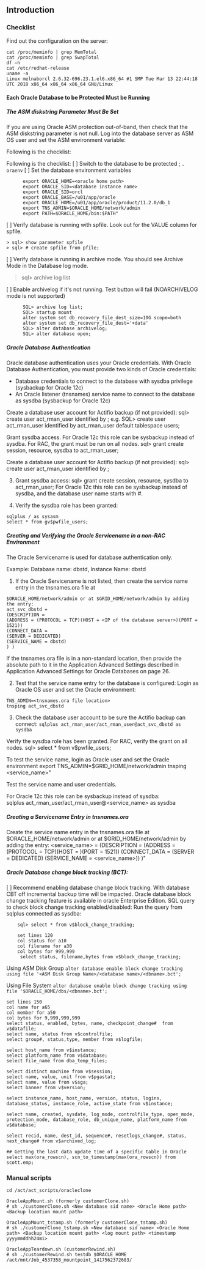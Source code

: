 ## Introduction

### Checklist


Find out the configuration on the server:
```
cat /proc/meminfo | grep MemTotal
cat /proc/meminfo | grep SwapTotal
df –h
cat /etc/redhat-release
uname -a
Linux melnaborcl 2.6.32-696.23.1.el6.x86_64 #1 SMP Tue Mar 13 22:44:18 UTC 2018 x86_64 x86_64 x86_64 GNU/Linux
```
 

#### Each Oracle Database to be Protected Must be Running

##### The ASM diskstring Parameter Must Be Set
If you are using Oracle ASM protection out-of-band, then check that the ASM diskstring parameter is not null. Log into the database server as ASM OS user and set the ASM environment variable:

Following is the checklist:



Following is the checklist:
[ ] Switch to the database to be protected	; `. oraenv`
[ ] Set the database environment variables	
```
      export ORACLE_HOME=<oracle home path>
      export ORACLE_SID=<database instance name>
      export ORACLE_SID=orcl 
      export ORACLE_BASE=/u01/app/oracle
      export ORACLE_HOME=/u01/app/oracle/product/11.2.0/db_1
      export TNS_ADMIN=$ORACLE_HOME/network/admin      
      export PATH=$ORACLE_HOME/bin:$PATH"
```
[ ] Verify database is running with spfile. Look out for the VALUE column for spfile.
```
> sql> show parameter spfile  
> sql> # create spfile from pfile;  
```      
[ ] Verify database is running in archive mode. You should see Archive Mode in the Database log mode.
> sql> archive log list  
      
[ ] Enable archivelog if it's not running. Test button will fail (NOARCHIVELOG mode is not supported)
```
      SQL> archive log list;
      SQL> startup mount
      alter system set db_recovery_file_dest_size=10G scope=both
      alter system set db_recovery_file_dest='+data'
      SQL> alter database archivelog;
      SQL> alter database open;
```      
      
##### Oracle Database Authentication
Oracle database authentication uses your Oracle credentials. With Oracle Database Authentication, you must provide two kinds of Oracle credentials:
- Database credentials to connect to the database with sysdba privilege (sysbackup for Oracle 12c)
- An Oracle listener (tnsnames) service name to connect to the database as sysdba (sysbackup for Oracle 12c)

Create a database user account for Actifio backup (if not provided):
sql> create user act_rman_user identified by <password>;
e.g. SQL> create user act_rman_user identified by act_rman_user default tablespace users;

Grant sysdba access. For Oracle 12c this role can be sysbackup instead of sysdba. For RAC, the grant must be run on all nodes.
sql> grant create session, resource, sysdba to act_rman_user;

Create a database user account for Actifio backup (if not provided):
sql> create user act_rman_user identified by <password>;

3. Grant sysdba access:
sql> grant create session, resource, sysdba to act_rman_user;
For Oracle 12c this role can be sysbackup instead of sysdba, and the database user name starts with #.
 
4. Verify the sysdba role has been granted:
```
sqlplus / as sysasm
select * from gv$pwfile_users;
```

##### Creating and Verifying the Oracle Servicename in a non-RAC Environment
The Oracle Servicename is used for database authentication only.

Example: Database name: dbstd, Instance Name: dbstd
1. If the Oracle Servicename is not listed, then create the service name entry in the tnsnames.ora file at
```
$ORACLE_HOME/network/admin or at $GRID_HOME/network/admin by adding the entry:
act_svc_dbstd =
(DESCRIPTION =
(ADDRESS = (PROTOCOL = TCP)(HOST = <IP of the database server>)(PORT = 1521))
(CONNECT_DATA =
(SERVER = DEDICATED)
(SERVICE_NAME = dbstd)
) )
```

If the tnsnames.ora file is in a non-standard location, then provide the absolute path to it in the Application Advanced Settings described in Application Advanced Settings for Oracle Databases on page 26.

2. Test that the service name entry for the database is configured:
Login as Oracle OS user and set the Oracle environment:
```
TNS_ADMIN=<tnsnames.ora file location>
tnsping act_svc_dbstd
```

3. Check the database user account to be sure the Actifio backup can connect:
`sqlplus act_rman_user/act_rman_user@act_svc_dbstd as sysdba`

Verify the sysdba role has been granted. For RAC, verify the grant on all nodes.
sql> select * from v$pwfile_users;

To test the service name, login as Oracle user and set the Oracle environment
export TNS_ADMIN=$GRID_HOME/network/admin 
tnsping <service_name>"

Test the service name and user credentials. 

For Oracle 12c this role can be sysbackup instead of sysdba:	
sqlplus act_rman_user/act_rman_user@<service_name> as sysdba

##### Creating a Servicename Entry in tnsnames.ora	
Create the service name entry in the tnsnames.ora file at $ORACLE_HOME/network/admin or at $GRID_HOME/network/admin by adding the entry: 
<service_name> = (DESCRIPTION = (ADDRESS = (PROTOCOL = TCP)(HOST = <IP of the database server>)(PORT = 1521)) (CONNECT_DATA = (SERVER = DEDICATED) (SERVICE_NAME = <service_name>)) )"


##### Oracle Database change block tracking (BCT):

[ ] Recommend enabling database change block tracking. With database CBT off incremental backup time will be impacted. Oracle database block change tracking feature is available in oracle Enterprise Edition. SQL query to check block change tracking enabled/disabled: Run the query from sqlplus connected as sysdba:
```
    sql> select * from v$block_change_tracking;
    
    set lines 120
    col status for a10
    col filename for a30
    col bytes for 999,999
     select status, filename,bytes from v$block_change_tracking;
```

Using ASM Disk Group
`alter database enable block change tracking using file '<ASM Disk Group Name>/<database name>/<dbname>.bct';`

Using File System
`alter database enable block change tracking using file '$ORACLE_HOME/dbs/<dbname>.bct';`

```
set lines 150
col name for a65
col member for a50
col bytes for 9,999,999,999
select status, enabled, bytes, name, checkpoint_change#  from v$datafile;
select name, status from v$controlfile;
select group#, status,type, member from v$logfile;

select host_name from v$instance;
select platform_name from v$database;
select file_name from dba_temp_files;

select distinct machine from v$session;
select name, value, unit from v$pgastat;
select name, value from v$sga;
select banner from v$version;

select instance_name, host_name, version, status, logins, database_status, instance_role, active_state from v$instance;

select name, created, sysdate, log_mode, controlfile_type, open_mode, protection_mode, database_role, db_unique_name, platform_name from v$database;

select recid, name, dest_id, sequence#, resetlogs_change#, status, next_change# from v$archived_log;

## Getting the last data update time of a specific table in Oracle
select max(ora_rowscn), scn_to_timestamp(max(ora_rowscn)) from scott.emp;

```

### Manual scripts
```
cd /act/act_scripts/oracleclone

OracleAppMount.sh (formerly customerClone.sh)
# sh ./customerClone.sh <New database sid name> <Oracle Home path> <Backup location mount path>

OracleAppMount_tstamp.sh (formerly customerClone_tstamp.sh)
# sh ./customerClone_tstamp.sh <New database sid name> <Oracle Home path> <Backup location mount path> <log mount path> <timestamp yyyymmddhh24mi>

OracleAppTeardown.sh (customerRewind.sh)
# sh ./customerRewind.sh testdb $ORACLE_HOME /act/mnt/Job_4537358_mountpoint_1417562372683/ 
```
